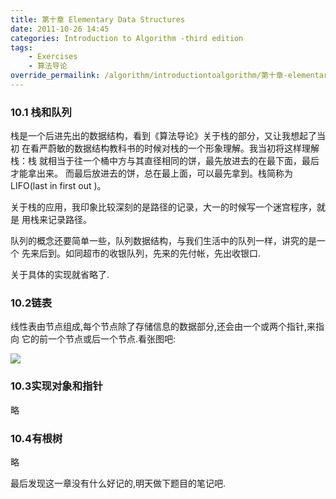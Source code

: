 ```yaml
---
title: 第十章 Elementary Data Structures
date: 2011-10-26 14:45
categories: Introduction to Algorithm -third edition
tags:
    - Exercises
    - 算法导论
override_permailink: /algorithm/introductiontoalgorithm/第十章-elementary-data-structures-3
---
```


### 10.1 栈和队列

栈是一个后进先出的数据结构，看到《算法导论》关于栈的部分，又让我想起了当初 在看严蔚敏的数据结构教科书的时候对栈的一个形象理解。我当初将这样理解栈：栈 就相当于往一个桶中方与其直径相同的饼，最先放进去的在最下面，最后才能拿出来。 而最后放进去的饼，总在最上面，可以最先拿到。栈简称为LIFO(last in first out )。

关于栈的应用，我印象比较深刻的是路径的记录，大一的时候写一个迷宫程序，就是 用栈来记录路径。

队列的概念还要简单一些，队列数据结构，与我们生活中的队列一样，讲究的是一个 先来后到。如同超市的收银队列，先来的先付帐，先出收银口.

关于具体的实现就省略了.

### 10.2链表

线性表由节点组成,每个节点除了存储信息的数据部分,还会由一个或两个指针,来指向 它的前一个节点或后一个节点.看张图吧:

![](http://www.roading.org/images/2011-10/image_thumb7_thumb.png)

### 10.3实现对象和指针

略

### 10.4有根树

略

最后发现这一章没有什么好记的,明天做下题目的笔记吧.